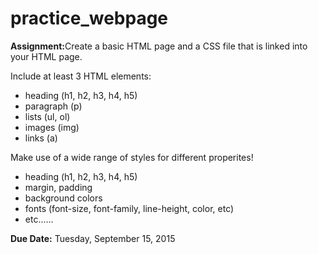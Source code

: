 # practice_webpage
<p><b>Assignment:</b>Create a basic HTML page and a CSS file that is linked into your HTML page.</p>
<p>Include at least 3 HTML elements: </p>
<ul>
<li>heading (h1, h2, h3, h4, h5)</li>
<li>paragraph (p)</li>
<li>lists (ul, ol)</li>
<li>images (img)</li>
<li>links (a)</li>
</ul>

<p>Make use of a wide range of styles for different properites!</p>
<ul>
<li>heading (h1, h2, h3, h4, h5)</li>
<li>margin, padding</li>
<li>background colors</li>
<li>fonts (font-size, font-family, line-height, color, etc)</li>
<li>etc......</li>
</ul>

<p><b>Due Date:</b> Tuesday, September 15, 2015</p>








